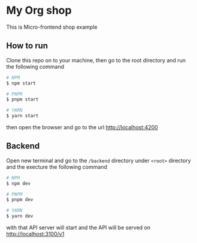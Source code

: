 # My Org shop

This is Micro-frontend shop example

## How to run

Clone this repo on to your machine, then go to the root directory and run the following command

```bash
# NPM
$ npm start

# PNPM
$ pnpm start

# YARN
$ yarn start
```

then open the browser and go to the url [http://localhost:4200](http://localhost:4200)

## Backend

Open new terminal and go to the `/backend` directory under `<root>` directory and the execture the following command

```bash
# NPM
$ npm dev

# PNPM
$ pnpm dev

# YARN
$ yarn dev
```

with that API server will start and the API will be served on [http://localhost:3100/v1](http://localhost:3100/v1)
